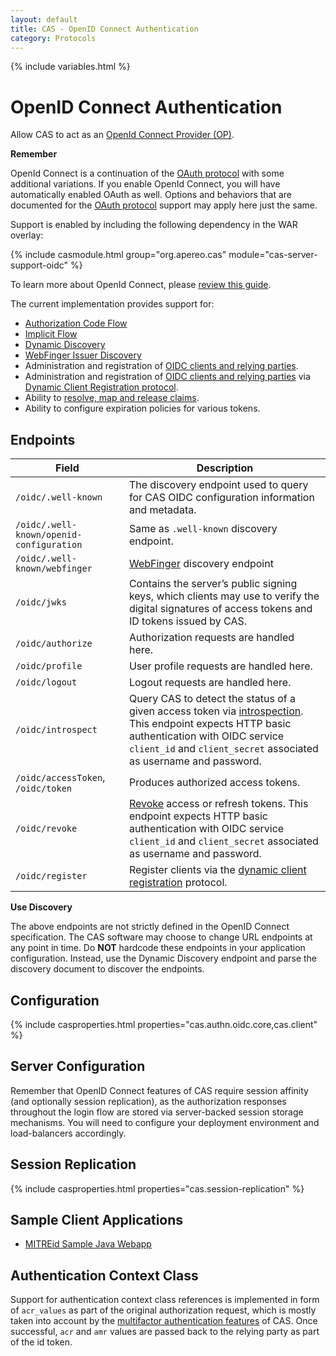 ```yaml
---
layout: default
title: CAS - OpenID Connect Authentication
category: Protocols
---
```

{% include variables.html %}

# OpenID Connect Authentication

Allow CAS to act as an [OpenId Connect Provider (OP)](http://openid.net/connect/).

<div class="alert alert-info"><strong>Remember</strong><p>OpenId Connect is a continuation of 
the <a href="OAuth-Authentication.html">OAuth protocol</a> with some additional variations. If 
you enable OpenId Connect, you will have automatically enabled OAuth as well. Options and 
behaviors that are documented for the <a href="OAuth-OpenId-Authentication.html">OAuth protocol</a> 
support may apply here just the same.</p></div>

Support is enabled by including the following dependency in the WAR overlay:

{% include casmodule.html group="org.apereo.cas" module="cas-server-support-oidc" %}

To learn more about OpenId Connect, please [review this guide](http://openid.net/specs/openid-connect-basic-1_0.html).

The current implementation provides support for:

- [Authorization Code Flow](http://openid.net/specs/openid-connect-basic-1_0.html)
- [Implicit Flow](https://openid.net/specs/openid-connect-implicit-1_0.html)
- [Dynamic Discovery](https://openid.net/specs/openid-connect-discovery-1_0.html)
- [WebFinger Issuer Discovery](https://openid.net/specs/openid-connect-discovery-1_0-21.html)
- Administration and registration of [OIDC clients and relying parties](../services/Service-Management.html).
- Administration and registration of [OIDC clients and relying parties](../services/Service-Management.html) via [Dynamic Client Registration protocol](https://tools.ietf.org/html/draft-ietf-oauth-dyn-reg-management-01).
- Ability to [resolve, map and release claims](../integration/Attribute-Release-Policies.html).
- Ability to configure expiration policies for various tokens.

## Endpoints

| Field                                     | Description
|-------------------------------------------|-------------------------------------------------------
| `/oidc/.well-known`                       | The discovery endpoint used to query for CAS OIDC configuration information and metadata.
| `/oidc/.well-known/openid-configuration`  | Same as `.well-known` discovery endpoint.
| `/oidc/.well-known/webfinger`             | [WebFinger](https://tools.ietf.org/html/rfc7033) discovery endpoint
| `/oidc/jwks`                              | Contains the server’s public signing keys, which clients may use to verify the digital signatures of access tokens and ID tokens issued by CAS.
| `/oidc/authorize`                         | Authorization requests are handled here.
| `/oidc/profile`                           | User profile requests are handled here.
| `/oidc/logout`                            | Logout requests are handled here.
| `/oidc/introspect`                        | Query CAS to detect the status of a given access token via [introspection](https://tools.ietf.org/html/rfc7662). This endpoint expects HTTP basic authentication with OIDC service `client_id` and `client_secret` associated as username and password.
| `/oidc/accessToken`, `/oidc/token`        | Produces authorized access tokens.
| `/oidc/revoke`                            | [Revoke](https://tools.ietf.org/html/rfc7009) access or refresh tokens. This endpoint expects HTTP basic authentication with OIDC service `client_id` and `client_secret` associated as username and password.
| `/oidc/register`                          | Register clients via the [dynamic client registration](https://tools.ietf.org/html/draft-ietf-oauth-dyn-reg-management-01) protocol.

<div class="alert alert-warning"><strong>Use Discovery</strong><p>The above endpoints
are not strictly defined in the OpenID Connect specification. The CAS software may choose to change URL endpoints
at any point in time. Do <strong>NOT</strong> hardcode these endpoints in your application configuration.
Instead, use the Dynamic Discovery endpoint and parse the discovery document to discover the endpoints.</p></div>

## Configuration

{% include casproperties.html properties="cas.authn.oidc.core,cas.client" %}

## Server Configuration

Remember that OpenID Connect features of CAS require session affinity (and optionally session replication),
as the authorization responses throughout the login flow are stored via server-backed session storage mechanisms. 
You will need to configure your deployment environment and load-balancers accordingly.

## Session Replication

{% include casproperties.html properties="cas.session-replication" %}

## Sample Client Applications

- [MITREid Sample Java Webapp](https://github.com/apereo/oidc-sample-java-webapp)

## Authentication Context Class

Support for authentication context class references is implemented in form of `acr_values` as part of the original 
authorization request, which is mostly taken into account by 
the [multifactor authentication features](../mfa/Configuring-Multifactor-Authentication.html) of CAS. 
Once successful, `acr` and `amr` values are passed back to the relying party as part of the id token.
